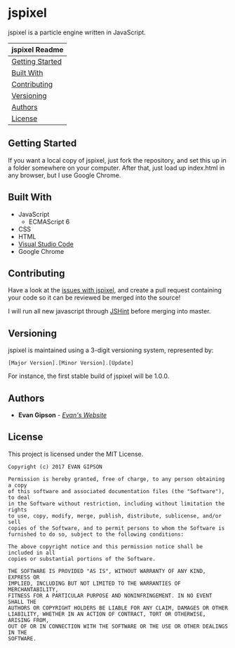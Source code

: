 # jspixel
jspixel is a particle engine written in JavaScript.

| jspixel Readme |
|---|
| [Getting Started](#getting-started) |
| [Built With](#built-with) |
| [Contributing](#contributing)  |
| [Versioning](#versioning) |
| [Authors](#authors)  |
| [License](#license) |

## Getting Started
If you want a local copy of jspixel, just fork the repository, and set this up in a folder somewhere on your computer. After that, just load up index.html in any browser, but I use Google Chrome.

## Built With
* JavaScript
  * ECMAScript 6
* CSS
* HTML
* [Visual Studio Code](https://code.visualstudio.com/)
* Google Chrome

## Contributing
Have a look at the [issues with jspixel](https://github.com/evangipson/jspixel/issues), and create a pull request containing your code so it can be reviewed be merged into the source!

I will run all new javascript through [JSHint](http://jshint.com/) before merging into master.

## Versioning
jspixel is maintained using a 3-digit versioning system, represented by:
```
[Major Version].[Minor Version].[Update]
```
For instance, the first stable build of jspixel will be 1.0.0.

## Authors
* **Evan Gipson** - *[Evan's Website](https://evangipson.com/)*

## License
This project is licensed under the MIT License.
```
Copyright (c) 2017 EVAN GIPSON

Permission is hereby granted, free of charge, to any person obtaining a copy
of this software and associated documentation files (the "Software"), to deal
in the Software without restriction, including without limitation the rights
to use, copy, modify, merge, publish, distribute, sublicense, and/or sell
copies of the Software, and to permit persons to whom the Software is
furnished to do so, subject to the following conditions:

The above copyright notice and this permission notice shall be included in all
copies or substantial portions of the Software.

THE SOFTWARE IS PROVIDED "AS IS", WITHOUT WARRANTY OF ANY KIND, EXPRESS OR
IMPLIED, INCLUDING BUT NOT LIMITED TO THE WARRANTIES OF MERCHANTABILITY,
FITNESS FOR A PARTICULAR PURPOSE AND NONINFRINGEMENT. IN NO EVENT SHALL THE
AUTHORS OR COPYRIGHT HOLDERS BE LIABLE FOR ANY CLAIM, DAMAGES OR OTHER
LIABILITY, WHETHER IN AN ACTION OF CONTRACT, TORT OR OTHERWISE, ARISING FROM,
OUT OF OR IN CONNECTION WITH THE SOFTWARE OR THE USE OR OTHER DEALINGS IN THE
SOFTWARE.
```
